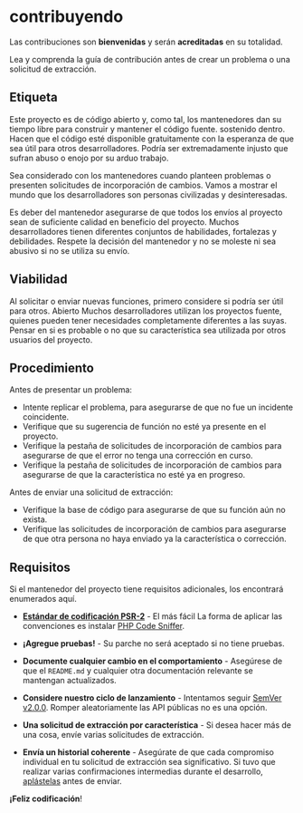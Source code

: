 # contribuyendo

Las contribuciones son **bienvenidas** y serán **acreditadas** en su totalidad.

Lea y comprenda la guía de contribución antes de crear un problema o una solicitud de extracción.

## Etiqueta

Este proyecto es de código abierto y, como tal, los mantenedores dan su tiempo libre para construir y mantener el código fuente.
sostenido dentro. Hacen que el código esté disponible gratuitamente con la esperanza de que sea útil para otros desarrolladores. Podría ser
extremadamente injusto que sufran abuso o enojo por su arduo trabajo.

Sea considerado con los mantenedores cuando planteen problemas o presenten solicitudes de incorporación de cambios. Vamos a mostrar el
mundo que los desarrolladores son personas civilizadas y desinteresadas.

Es deber del mantenedor asegurarse de que todos los envíos al proyecto sean de suficiente
calidad en beneficio del proyecto. Muchos desarrolladores tienen diferentes conjuntos de habilidades, fortalezas y debilidades. Respete la decisión del mantenedor y no se moleste ni sea abusivo si no se utiliza su envío.

## Viabilidad

Al solicitar o enviar nuevas funciones, primero considere si podría ser útil para otros. Abierto
Muchos desarrolladores utilizan los proyectos fuente, quienes pueden tener necesidades completamente diferentes a las suyas. Pensar en
si es probable o no que su característica sea utilizada por otros usuarios del proyecto.

## Procedimiento

Antes de presentar un problema:

- Intente replicar el problema, para asegurarse de que no fue un incidente coincidente.
- Verifique que su sugerencia de función no esté ya presente en el proyecto.
- Verifique la pestaña de solicitudes de incorporación de cambios para asegurarse de que el error no tenga una corrección en curso.
- Verifique la pestaña de solicitudes de incorporación de cambios para asegurarse de que la característica no esté ya en progreso.

Antes de enviar una solicitud de extracción:

- Verifique la base de código para asegurarse de que su función aún no exista.
- Verifique las solicitudes de incorporación de cambios para asegurarse de que otra persona no haya enviado ya la característica o corrección.

## Requisitos

Si el mantenedor del proyecto tiene requisitos adicionales, los encontrará enumerados aquí.

- **[Estándar de codificación PSR-2](https://github.com/php-fig/fig-standards/blob/master/accepted/PSR-2-coding-style-guide.md)** - El más fácil La forma de aplicar las convenciones es instalar [PHP Code Sniffer](https://pear.php.net/package/PHP_CodeSniffer).

- **¡Agregue pruebas!** - Su parche no será aceptado si no tiene pruebas.

- **Documente cualquier cambio en el comportamiento** - Asegúrese de que el `README.md` y cualquier otra documentación relevante se mantengan actualizados.

- **Considere nuestro ciclo de lanzamiento** - Intentamos seguir [SemVer v2.0.0](https://semver.org/). Romper aleatoriamente las API públicas no es una opción.

- **Una solicitud de extracción por característica** - Si desea hacer más de una cosa, envíe varias solicitudes de extracción.

- **Envía un historial coherente** - Asegúrate de que cada compromiso individual en tu solicitud de extracción sea significativo. Si tuvo que realizar varias confirmaciones intermedias durante el desarrollo, [aplástelas](https://www.git-scm.com/book/en/v2/Git-Tools-Rewrite-History#Changing-Multiple-Commit-Messages ) antes de enviar.

**¡Feliz codificación**!